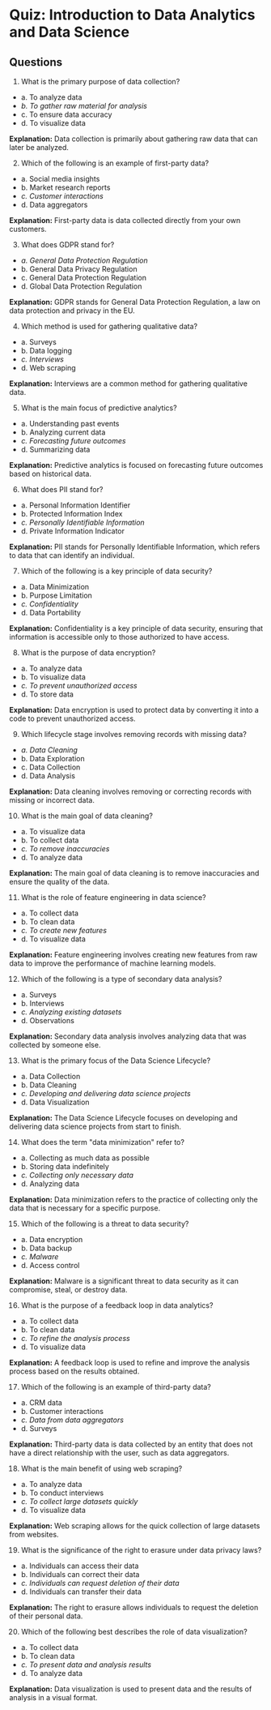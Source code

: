 # Quiz: Introduction to Data Analytics and Data Science

## Questions

1. What is the primary purpose of data collection?

- a. To analyze data
- _b. To gather raw material for analysis_
- c. To ensure data accuracy
- d. To visualize data

**Explanation:** Data collection is primarily about gathering raw data that can later be analyzed.

2. Which of the following is an example of first-party data?

- a. Social media insights
- b. Market research reports
- _c. Customer interactions_
- d. Data aggregators

**Explanation:** First-party data is data collected directly from your own customers.

3. What does GDPR stand for?

- _a. General Data Protection Regulation_
- b. General Data Privacy Regulation
- c. General Data Protection Regulation
- d. Global Data Protection Regulation

**Explanation:** GDPR stands for General Data Protection Regulation, a law on data protection and privacy in the EU.

4. Which method is used for gathering qualitative data?

- a. Surveys
- b. Data logging
- _c. Interviews_
- d. Web scraping

**Explanation:** Interviews are a common method for gathering qualitative data.

5. What is the main focus of predictive analytics?

- a. Understanding past events
- b. Analyzing current data
- _c. Forecasting future outcomes_
- d. Summarizing data

**Explanation:** Predictive analytics is focused on forecasting future outcomes based on historical data.

6. What does PII stand for?

- a. Personal Information Identifier
- b. Protected Information Index
- _c. Personally Identifiable Information_
- d. Private Information Indicator

**Explanation:** PII stands for Personally Identifiable Information, which refers to data that can identify an individual.

7. Which of the following is a key principle of data security?

- a. Data Minimization
- b. Purpose Limitation
- _c. Confidentiality_
- d. Data Portability

**Explanation:** Confidentiality is a key principle of data security, ensuring that information is accessible only to those authorized to have access.

8. What is the purpose of data encryption?

- a. To analyze data
- b. To visualize data
- _c. To prevent unauthorized access_
- d. To store data

**Explanation:** Data encryption is used to protect data by converting it into a code to prevent unauthorized access.

9. Which lifecycle stage involves removing records with missing data?

- _a. Data Cleaning_
- b. Data Exploration
- c. Data Collection
- d. Data Analysis

**Explanation:** Data cleaning involves removing or correcting records with missing or incorrect data.

10. What is the main goal of data cleaning?

- a. To visualize data
- b. To collect data
- _c. To remove inaccuracies_
- d. To analyze data

**Explanation:** The main goal of data cleaning is to remove inaccuracies and ensure the quality of the data.

11. What is the role of feature engineering in data science?

- a. To collect data
- b. To clean data
- _c. To create new features_
- d. To visualize data

**Explanation:** Feature engineering involves creating new features from raw data to improve the performance of machine learning models.

12. Which of the following is a type of secondary data analysis?

- a. Surveys
- b. Interviews
- _c. Analyzing existing datasets_
- d. Observations

**Explanation:** Secondary data analysis involves analyzing data that was collected by someone else.

13. What is the primary focus of the Data Science Lifecycle?

- a. Data Collection
- b. Data Cleaning
- _c. Developing and delivering data science projects_
- d. Data Visualization

**Explanation:** The Data Science Lifecycle focuses on developing and delivering data science projects from start to finish.

14. What does the term "data minimization" refer to?

- a. Collecting as much data as possible
- b. Storing data indefinitely
- _c. Collecting only necessary data_
- d. Analyzing data

**Explanation:** Data minimization refers to the practice of collecting only the data that is necessary for a specific purpose.

15. Which of the following is a threat to data security?

- a. Data encryption
- b. Data backup
- _c. Malware_
- d. Access control

**Explanation:** Malware is a significant threat to data security as it can compromise, steal, or destroy data.

16. What is the purpose of a feedback loop in data analytics?

- a. To collect data
- b. To clean data
- _c. To refine the analysis process_
- d. To visualize data

**Explanation:** A feedback loop is used to refine and improve the analysis process based on the results obtained.

17. Which of the following is an example of third-party data?

- a. CRM data
- b. Customer interactions
- _c. Data from data aggregators_
- d. Surveys

**Explanation:** Third-party data is data collected by an entity that does not have a direct relationship with the user, such as data aggregators.

18. What is the main benefit of using web scraping?

- a. To analyze data
- b. To conduct interviews
- _c. To collect large datasets quickly_
- d. To visualize data

**Explanation:** Web scraping allows for the quick collection of large datasets from websites.

19. What is the significance of the right to erasure under data privacy laws?

- a. Individuals can access their data
- b. Individuals can correct their data
- _c. Individuals can request deletion of their data_
- d. Individuals can transfer their data

**Explanation:** The right to erasure allows individuals to request the deletion of their personal data.

20. Which of the following best describes the role of data visualization?

- a. To collect data
- b. To clean data
- _c. To present data and analysis results_
- d. To analyze data

**Explanation:** Data visualization is used to present data and the results of analysis in a visual format.
